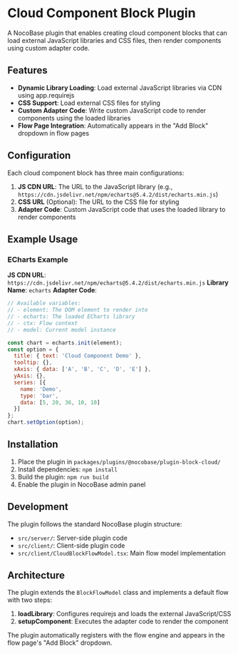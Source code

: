 # Cloud Component Block Plugin

A NocoBase plugin that enables creating cloud component blocks that can load external JavaScript libraries and CSS files, then render components using custom adapter code.

## Features

- **Dynamic Library Loading**: Load external JavaScript libraries via CDN using app.requirejs
- **CSS Support**: Load external CSS files for styling
- **Custom Adapter Code**: Write custom JavaScript code to render components using the loaded libraries
- **Flow Page Integration**: Automatically appears in the "Add Block" dropdown in flow pages

## Configuration

Each cloud component block has three main configurations:

1. **JS CDN URL**: The URL to the JavaScript library (e.g., `https://cdn.jsdelivr.net/npm/echarts@5.4.2/dist/echarts.min.js`)
2. **CSS URL** (Optional): The URL to the CSS file for styling
3. **Adapter Code**: Custom JavaScript code that uses the loaded library to render components

## Example Usage

### ECharts Example

**JS CDN URL**: `https://cdn.jsdelivr.net/npm/echarts@5.4.2/dist/echarts.min.js`
**Library Name**: `echarts`
**Adapter Code**:
```javascript
// Available variables:
// - element: The DOM element to render into
// - echarts: The loaded ECharts library
// - ctx: Flow context
// - model: Current model instance

const chart = echarts.init(element);
const option = {
  title: { text: 'Cloud Component Demo' },
  tooltip: {},
  xAxis: { data: ['A', 'B', 'C', 'D', 'E'] },
  yAxis: {},
  series: [{
    name: 'Demo',
    type: 'bar',
    data: [5, 20, 36, 10, 10]
  }]
};
chart.setOption(option);
```

## Installation

1. Place the plugin in `packages/plugins/@nocobase/plugin-block-cloud/`
2. Install dependencies: `npm install`
3. Build the plugin: `npm run build`
4. Enable the plugin in NocoBase admin panel

## Development

The plugin follows the standard NocoBase plugin structure:

- `src/server/`: Server-side plugin code
- `src/client/`: Client-side plugin code
- `src/client/CloudBlockFlowModel.tsx`: Main flow model implementation

## Architecture

The plugin extends the `BlockFlowModel` class and implements a default flow with two steps:

1. **loadLibrary**: Configures requirejs and loads the external JavaScript/CSS
2. **setupComponent**: Executes the adapter code to render the component

The plugin automatically registers with the flow engine and appears in the flow page's "Add Block" dropdown.

